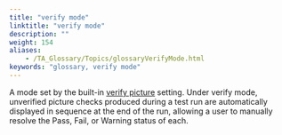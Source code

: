 ```yaml
--- 
title: "verify mode"
linktitle: "verify mode"
description: ""
weight: 154
aliases: 
    - /TA_Glossary/Topics/glossaryVerifyMode.html
keywords: "glossary, verify mode"
---
```


A mode set by the built-in [verify picture](/automation-guide/action-based-testing-language/built-in-settings/other-settings/verify-picture) setting. Under verify mode, unverified picture checks produced during a test run are automatically displayed in sequence at the end of the run, allowing a user to manually resolve the Pass, Fail, or Warning status of each.

